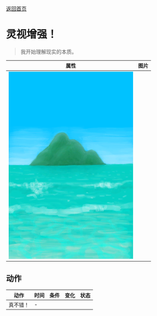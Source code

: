 [返回首页](index.md)  
# 灵视增强！  
> 我开始理解现实的本质。  
  
  属性  |   图片   
 ----  |  ----:   
   |  ![](Sprite/BigIsland.png)   
  
## 动作  
动作  |  时间  |  条件  |  变化  |  状态  
----  |  ----  |  ----  |  ----  |  ----  
真不错！  |  -  |    |    |    
